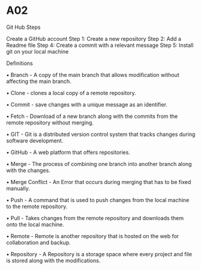 # A02

Git Hub Steps

Create a GitHub account
Step 1: Create a new repository
Step 2: Add a Readme file
Step 4: Create a commit with a relevant message
Step 5: Install git on your local machine




Definitions

•	Branch - A copy of the main branch that allows modification without affecting the main branch.

•	Clone - clones a local copy of a remote repository.

•	Commit - save changes with a unique message as an identifier.

•	Fetch - Download of a new branch along with the commits from the remote repository without merging.

•	GIT -  Git is a distributed version control system that tracks changes during software development.

•	GitHub - A web platform that offers repositories. 

•	Merge - The process of combining one branch into another branch along with the changes.

•	Merge Conflict - An Error that occurs during merging that has to be fixed manually.

•	Push - A command that is used to push changes from the local machine to the remote repository.

•	Pull - Takes changes from the remote repository and downloads them onto the local machine.

•	Remote - Remote is another repository that is hosted on the web for collaboration and backup. 

•	Repository - A Repository is a storage space where every project and file is stored along with the modifications. 
